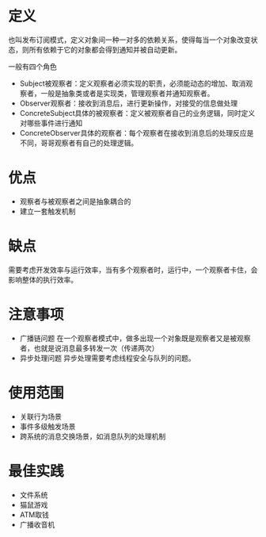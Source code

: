 # 定义

也叫发布订阅模式，定义对象间一种一对多的依赖关系，使得每当一个对象改变状态，则所有依赖于它的对象都会得到通知并被自动更新。

一般有四个角色

- Subject被观察者：定义观察者必须实现的职责，必须能动态的增加、取消观察者，一般是抽象类或者是实现类，管理观察者并通知观察者。
- Observer观察者：接收到消息后，进行更新操作，对接受的信息做处理
- ConcreteSubject具体的被观察者：定义被观察者自己的业务逻辑，同时定义对哪些事件进行通知
- ConcreteObserver具体的观察者：每个观察者在接收到消息后的处理反应是不同，哥哥观察者有自己的处理逻辑。

# 优点

- 观察者与被观察者之间是抽象耦合的
- 建立一套触发机制

# 缺点

需要考虑开发效率与运行效率，当有多个观察者时，运行中，一个观察者卡住，会影响整体的执行效率。

# 注意事项

- 广播链问题 在一个观察者模式中，做多出现一个对象既是观察者又是被观察者，也就是说消息最多转发一次（传递两次）
- 异步处理问题 异步处理需要考虑线程安全与队列的问题。

# 使用范围

- 关联行为场景
- 事件多级触发场景
- 跨系统的消息交换场景，如消息队列的处理机制

# 最佳实践

- 文件系统
- 猫鼠游戏
- ATM取钱
- 广播收音机